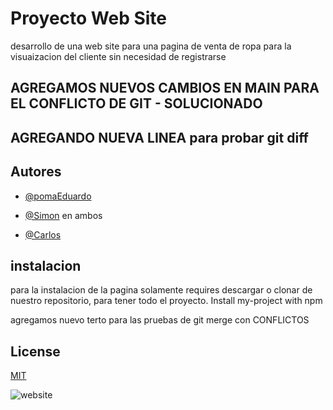 
# Proyecto Web Site

desarrollo de una web site para una pagina de venta de ropa para la visuaizacion del cliente sin necesidad de registrarse


## AGREGAMOS NUEVOS CAMBIOS EN MAIN PARA EL CONFLICTO DE GIT - SOLUCIONADO
## AGREGANDO NUEVA LINEA para probar git diff


## Autores

- [@pomaEduardo](https://www.github.com/octokatherine)

- [@Simon](https://www.github.com/octokatherine) en ambos

- [@Carlos](https://www.github.com/octokatherine)



## instalacion

para la instalacion de la pagina  solamente requires descargar o clonar de nuestro repositorio, para tener todo el proyecto.
Install my-project with npm

agregamos nuevo terto para las pruebas de git merge con CONFLICTOS
    
## License

[MIT](https://choosealicense.com/licenses/mit/)



![website](https://images-wixmp-530a50041672c69d335ba4cf.wixmp.com/templates/image/9068c4b31e8394dbfe11bdd6cc24f92f2574a195907aabf5f7c428b29588e796.jpg)

